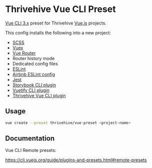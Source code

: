 # Thrivehive Vue CLI Preset

[Vue CLI 3.x](https://cli.vuejs.org/) preset for Thrivehive [Vue.js](https://vuejs.org/) projects. 

This config installs the following into a new project:

- [SCSS](https://sass-lang.com/documentation/file.SCSS_FOR_SASS_USERS.html)
- [Vuex](https://github.com/vuejs/vuex)
- [Vue Router](https://github.com/vuejs/vuex)
- Router history mode
- Dedicated config files
- [ESLint](https://github.com/eslint/eslint)
- [Airbnb ESLint config](https://github.com/vuejs/vue-cli/tree/dev/packages/@vue/eslint-config-airbnb#readme)
- [Jest](https://github.com/facebook/jest/)
- [Storybook CLI plugin](https://github.com/storybooks/vue-cli-plugin-storybook)
- [Vuetify CLI plugin](https://github.com/vuetifyjs/vue-cli-plugin-vuetify)
- [Thrivehive Vue CLI plugin](https://github.com/thrivehive/vue-cli-plugin-thrivehive)

## Usage

```bash
vue create --preset thrivehive/vue-preset <project-name>
```

## Documentation

Vue CLI Remote presets:

https://cli.vuejs.org/guide/plugins-and-presets.html#remote-presets